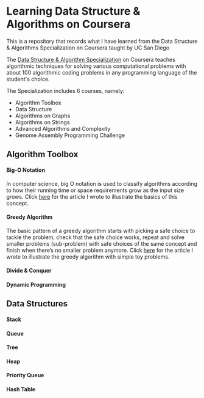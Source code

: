# Learning Data Structure & Algorithms on Coursera
This is a repository that records what I have learned from the Data Structure & Algorithms Specialization on Coursera taught by UC San Diego

The [Data Structure & Algorithm Specialization](https://www.coursera.org/specializations/data-structures-algorithms?) on Coursera teaches algorithmic techniques for solving various computational problems with about 100 algorithmic coding problems in any programming language of the student's choice.

The Specialization includes 6 courses, namely:

* Algorithm Toolbox
* Data Structure
* Algorithms on Graphs
* Algorithms on Strings
* Advanced Algorithms and Complexity
* Genome Assembly Programming Challenge



## Algorithm Toolbox
#### Big-O Notation
In computer science, big O notation is used to classify algorithms according to how their running time or space requirements grow as the input size grows. Click [here](https://tinyurl.com/y9tzg6sh) for the article I wrote to illustrate the basics of this concept.
#### Greedy Algorithm
The basic pattern of a greedy algorithm starts with picking a safe choice to tackle the problem, check that the safe choice works, repeat and solve smaller problems (sub-problem) with safe choices of the same concept and finish when there’s no smaller problem anymore. Click [here](https://tinyurl.com/y9twoym6) for the article I wrote to illustrate the greedy algorithm with simple toy problems.
#### Divide & Conquer
#### Dynamic Programming
## Data Structures
#### Stack
#### Queue
#### Tree
#### Heap
#### Priority Queue
#### Hash Table
